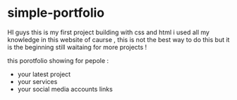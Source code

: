 # simple-portfolio
HI guys this is my first project building with css and html i used all my knowledge in this website 
of caurse , this is not the best way to do this but it is the beginning
still waitaing for more projects !

this porotfolio showing for pepole  : 
- your latest project      
- your services     
- your social media accounts links
